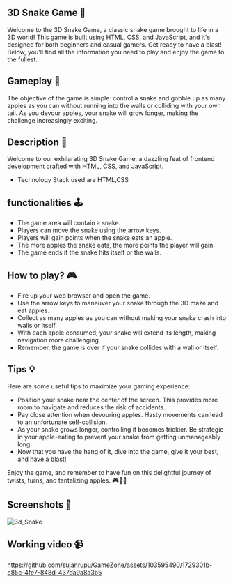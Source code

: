 
## **3D Snake Game 🐍**

Welcome to the 3D Snake Game, a classic snake game brought to life in a 3D world! This game is built using HTML, CSS, and JavaScript, and it's designed for both beginners and casual gamers. Get ready to have a blast! Below, you'll find all the information you need to play and enjoy the game to the fullest.

## **Gameplay 🎯**
The objective of the game is simple: control a snake and gobble up as many apples as you can without running into the walls or colliding with your own tail. As you devour apples, your snake will grow longer, making the challenge increasingly exciting.

## **Description 📃**
Welcome to our exhilarating 3D Snake Game, a dazzling feat of frontend development crafted with HTML, CSS, and JavaScript.
- Technology Stack used are HTML,CSS

## **functionalities 🕹️**
- The game area will contain a snake.
- Players can move the snake using the arrow keys.
- Players will gain points when the snake eats an apple.
- The more apples the snake eats, the more points the player will gain.
- The game ends if the snake hits itself or the walls.

## **How to play? 🎮**
- Fire up your web browser and open the game.
- Use the arrow keys to maneuver your snake through the 3D maze and eat apples.
- Collect as many apples as you can without making your snake crash into walls or itself.
- With each apple consumed, your snake will extend its length, making navigation more challenging.
- Remember, the game is over if your snake collides with a wall or itself.


## **Tips 💡**

Here are some useful tips to maximize your gaming experience:

- Position your snake near the center of the screen. This provides more room to navigate and reduces the risk of accidents.
- Pay close attention when devouring apples. Hasty movements can lead to an unfortunate self-collision.
- As your snake grows longer, controlling it becomes trickier. Be strategic in your apple-eating to prevent your snake from getting unmanageably long.
- Now that you have the hang of it, dive into the game, give it your best, and have a blast!


Enjoy the game, and remember to have fun on this delightful journey of twists, turns, and tantalizing apples. 🎮🐍🍏

## **Screenshots 📸**

![3d_Snake](https://github.com/sujanrupu/GameZone/assets/103595490/ec94bc6c-74c7-4745-b787-6abc9a1b17b4)


## **Working video 📹**



https://github.com/sujanrupu/GameZone/assets/103595490/1729301b-e85c-4fe7-848d-437da9a8a3b5





